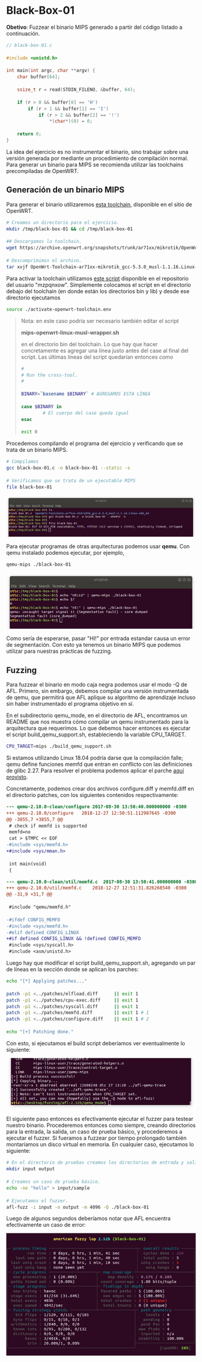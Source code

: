 # Black-Box-01

**Obetivo**: Fuzzear el binario MIPS generado a partir del código listado a continuación.

```c
// black-box-01.c

#include <unistd.h>

int main(int argc, char **argv) {
    char buffer[64];
    
    ssize_t r = read(STDIN_FILENO, &buffer, 64);
    
    if (r > 0 && buffer[0] == 'H')
        if (r > 1 && buffer[1] == 'I')
            if (r > 2 && buffer[2] == '!')
                *(char*)(0) = 0;
    
    return 0;
}
```

La idea del ejercicio es no instrumentar el binario, sino trabajar sobre una versión generada por mediante un procedimiento de compilación normal. Para generar un binario para MIPS se recomienda utilizar las toolchains precompiladas de OpenWRT.



## Generación de un binario MIPS

Para generar el binario utilizaremos [esta toolchain](https://archive.openwrt.org/snapshots/trunk/ar71xx/mikrotik/OpenWrt-Toolchain-ar71xx-mikrotik_gcc-5.3.0_musl-1.1.16.Linux-x86_64.tar.bz2), disponible en el sitio de OpenWRT.

```bash
# Creamos un directorio para el ejercicio.
mkdir /tmp/black-box-01 && cd /tmp/black-box-01

## Descargamos la toolchain.
wget https://archive.openwrt.org/snapshots/trunk/ar71xx/mikrotik/OpenWrt-Toolchain-ar71xx-mikrotik_gcc-5.3.0_musl-1.1.16.Linux-x86_64.tar.bz2 .

# Descomprimimos el archivo.
tar xvjf OpenWrt-Toolchain-ar71xx-mikrotik_gcc-5.3.0_musl-1.1.16.Linux-x86_64.tar.bz2
```



Para activar la toolchain utilizamos [este script](https://github.com/mzpqnxow/gdb-static-cross/blob/master/activate-script-helpers/activate-openwrt-toolchain.env) disponible en el repositorio del usuario "mzpqnxow". Simplemente colocamos el script en el directorio debajo del toolchain (en donde están los directorios bin y lib) y desde ese directorio ejecutamos

```bash
source ./activate-openwrt-toolchain.env
```

> Nota: en este caso podría ser necesario también editar el script 
>
> **mips-openwrt-linux-musl-wrapper.sh**
>
> en el directorio bin del toolchain. Lo que hay que hacer concretamente es agregar una línea justo antes del case al final del script. Las últimas líneas del script quedarían entonces como
>
> ```bash
> #
> # Run the cross-tool.
> #
> 
> BINARY=`basename $BINARY` # AGREGAMOS ESTA LÍNEA
> 
> case $BINARY in
>         # El cuerpo del case queda igual
> esac
> 
> exit 0
> ```



Procedemos compilando el programa del ejercicio y verificando que se trata de un binario MIPS.

```bash
# Compilamos
gcc black-box-01.c -o black-box-01 --static -s

# Verificamos que se trata de un ejecutable MIPS
file black-box-01
```

![mips-binary](img/mips-binary.png)



Para ejecutar programas de otras arquitecturas podemos usar **qemu**. Con qemu instalado podemos ejecutar, por ejemplo,

```bash
qemu-mips ./black-box-01
```

![qemu](img/qemu.png)

Como sería de esperarse, pasar "HI!" por entrada estandar causa un error de segmentación. Con esto ya tenemos un binario MIPS que podemos utilizar para nuestras prácticas de fuzzing.



## Fuzzing

Para fuzzear el binario en modo caja negra podemos usar el modo -Q de AFL. Primero, sin embargo, debemos compilar una versión instrumentada de qemu, que permitirá que AFL aplique su algoritmo de aprendizaje incluso sin haber instrumentado el programa objetivo en sí.

En el subdirectorio qemu_mode, en el directorio de AFL, encontramos un README que nos muestra cómo compilar un qemu instrumentado para la arquitectura que requerimos. Lo que debemos hacer entonces es ejecutar el script build_qemu_support.sh, estableciendo la variable CPU_TARGET.

```bash
CPU_TARGET=mips ./build_qemu_support.sh
```



Si estamos utilizando Linux 18.04 podría darse que la compilación falle; qemu define funciones memfd que entran en conflicto con las definiciones de glibc 2.27. Para resolver el problema podemos aplicar el parche [aquí provisto](http://lists.openembedded.org/pipermail/openembedded-core/2018-January/146949.html).

Concretamente, podemos crear dos archivos configure.diff y memfd.diff en el directorio patches, con los siguientes contenidos respectivamente:

```diff
--- qemu-2.10.0-clean/configure	2017-08-30 13:50:40.000000000 -0300
+++ qemu-2.10.0/configure	2018-12-27 12:50:51.112987645 -0300
@@ -3855,7 +3855,7 @@
 # check if memfd is supported
 memfd=no
 cat > $TMPC << EOF
-#include <sys/memfd.h>
+#include <sys/mman.h>
 
 int main(void)
 {
```

```diff
--- qemu-2.10.0-clean/util/memfd.c	2017-08-30 13:50:41.000000000 -0300
+++ qemu-2.10.0/util/memfd.c	2018-12-27 12:51:31.826268540 -0300
@@ -31,9 +31,7 @@
 
 #include "qemu/memfd.h"
 
-#ifdef CONFIG_MEMFD
-#include <sys/memfd.h>
-#elif defined CONFIG_LINUX
+#if defined CONFIG_LINUX && !defined CONFIG_MEMFD
 #include <sys/syscall.h>
 #include <asm/unistd.h>
```



Luego hay que modificar el script build_qemu_support.sh, agregando un par de líneas en la sección donde se aplican los parches:

```bash
echo "[*] Applying patches..."

patch -p1 <../patches/elfload.diff  	|| exit 1
patch -p1 <../patches/cpu-exec.diff 	|| exit 1
patch -p1 <../patches/syscall.diff  	|| exit 1
patch -p1 <../patches/memfd.diff	    || exit 1 # 1
patch -p1 <../patches/configure.diff    || exit 1 # 2

echo "[+] Patching done."
```



Con esto, si ejecutamos el build script deberíamos ver eventualmente lo siguiente:

![qemu-build](img/qemu-build.png)



El siguiente paso entonces es efectivamente ejecutar el fuzzer para testear nuestro binario. Procederemos entonces como siempre, creando directorios para la entrada, la salida, un caso de prueba básico, y procederemos a ejecutar el fuzzer. Si fueramos a fuzzear por tiempo prolongado también montaríamos un disco virtual en memoria. En cualquier caso, ejecutamos lo siguiente:

```bash
# En el directorio de pruebas creamos los directorios de entrada y salida.
mkdir input output

# Creamos un caso de prueba básico.
echo -ne "hello" > input/sample

# Ejecutamos el fuzzer.
afl-fuzz -i input -o output -m 4096 -Q ./black-box-01
```



Luego de algunos segundos deberíamos notar que AFL encuentra efectivamente un caso de error:

![run](img/run.png)

